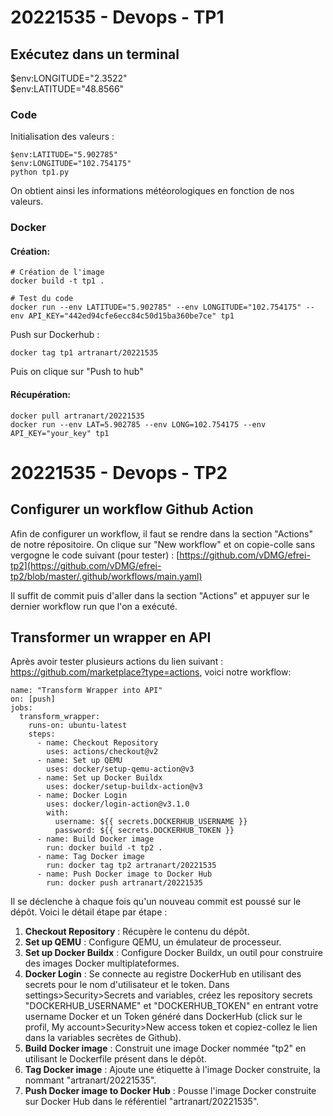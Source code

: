 # 20221535 - Devops - TP1
## Exécutez dans un terminal
$env:LONGITUDE="2.3522"                      
$env:LATITUDE="48.8566" 
### Code
Initialisation des valeurs :
```
$env:LATITUDE="5.902785" 
$env:LONGITUDE="102.754175"                      
python tp1.py
```
On obtient ainsi les informations météorologiques en fonction de nos valeurs.

### Docker
#### Création:
```
# Création de l'image
docker build -t tp1 .

# Test du code
docker run --env LATITUDE="5.902785" --env LONGITUDE="102.754175" --env API_KEY="442ed94cfe6ecc84c50d15ba360be7ce" tp1
```

Push sur Dockerhub :
```
docker tag tp1 artranart/20221535
```
Puis on clique sur "Push to hub"

#### Récupération:
```
docker pull artranart/20221535
docker run --env LAT=5.902785 --env LONG=102.754175 --env API_KEY="your_key" tp1
```
# 20221535 - Devops - TP2
## Configurer un workflow Github Action
Afin de configurer un workflow, il faut se rendre dans la section "Actions" de notre répositoire.
On clique sur "New workflow" et on copie-colle sans vergogne le code suivant (pour tester) : [https://github.com/vDMG/efrei-tp2](https://github.com/vDMG/efrei-tp2/blob/master/.github/workflows/main.yaml)

Il suffit de commit puis d'aller dans la section "Actions" et appuyer sur le dernier workflow run que l'on a exécuté. 
## Transformer un wrapper en API
Après avoir tester plusieurs actions du lien suivant : https://github.com/marketplace?type=actions,
voici notre workflow:
```
name: "Transform Wrapper into API"
on: [push]
jobs:
  transform_wrapper:
    runs-on: ubuntu-latest
    steps:
      - name: Checkout Repository
        uses: actions/checkout@v2
      - name: Set up QEMU
        uses: docker/setup-qemu-action@v3
      - name: Set up Docker Buildx
        uses: docker/setup-buildx-action@v3
      - name: Docker Login
        uses: docker/login-action@v3.1.0
        with:
          username: ${{ secrets.DOCKERHUB_USERNAME }}
          password: ${{ secrets.DOCKERHUB_TOKEN }}
      - name: Build Docker image
        run: docker build -t tp2 .
      - name: Tag Docker image
        run: docker tag tp2 artranart/20221535
      - name: Push Docker image to Docker Hub
        run: docker push artranart/20221535
```
Il se déclenche à chaque fois qu'un nouveau commit est poussé sur le dépôt. Voici le détail étape par étape :
1. **Checkout Repository** : Récupère le contenu du dépôt.
2. **Set up QEMU** : Configure QEMU, un émulateur de processeur.
3. **Set up Docker Buildx** : Configure Docker Buildx, un outil pour construire des images Docker multiplateformes.
4. **Docker Login** : Se connecte au registre DockerHub en utilisant des secrets pour le nom d'utilisateur et le token. Dans settings>Security>Secrets and variables, créez les repository secrets "DOCKERHUB_USERNAME" et "DOCKERHUB_TOKEN" en entrant votre username Docker et un Token généré dans DockerHub (click sur le profil, My account>Security>New access token et copiez-collez le lien dans la variables secrètes de Github).
5. **Build Docker image** : Construit une image Docker nommée "tp2" en utilisant le Dockerfile présent dans le dépôt.
6. **Tag Docker image** : Ajoute une étiquette à l'image Docker construite, la nommant "artranart/20221535".
7. **Push Docker image to Docker Hub** : Pousse l'image Docker construite sur Docker Hub dans le référentiel "artranart/20221535".
